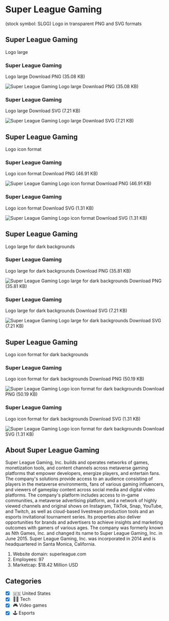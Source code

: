 # Super League Gaming
 (stock symbol: SLGG) Logo in transparent PNG and SVG formats

## Super League Gaming
 Logo large

### Super League Gaming
 Logo large Download PNG (35.08 KB)

![Super League Gaming
 Logo large Download PNG (35.08 KB)](/img/orig/SLGG_BIG-32693091.png)

### Super League Gaming
 Logo large Download SVG (7.21 KB)

![Super League Gaming
 Logo large Download SVG (7.21 KB)](/img/orig/SLGG_BIG-ed87bafc.svg)

## Super League Gaming
 Logo icon format

### Super League Gaming
 Logo icon format Download PNG (46.91 KB)

![Super League Gaming
 Logo icon format Download PNG (46.91 KB)](/img/orig/SLGG-37f88bb5.png)

### Super League Gaming
 Logo icon format Download SVG (1.31 KB)

![Super League Gaming
 Logo icon format Download SVG (1.31 KB)](/img/orig/SLGG-d42114fe.svg)

## Super League Gaming
 Logo large for dark backgrounds

### Super League Gaming
 Logo large for dark backgrounds Download PNG (35.81 KB)

![Super League Gaming
 Logo large for dark backgrounds Download PNG (35.81 KB)](/img/orig/SLGG_BIG.D-86ca1685.png)

### Super League Gaming
 Logo large for dark backgrounds Download SVG (7.21 KB)

![Super League Gaming
 Logo large for dark backgrounds Download SVG (7.21 KB)](/img/orig/SLGG_BIG.D-b3f7c0c8.svg)

## Super League Gaming
 Logo icon format for dark backgrounds

### Super League Gaming
 Logo icon format for dark backgrounds Download PNG (50.19 KB)

![Super League Gaming
 Logo icon format for dark backgrounds Download PNG (50.19 KB)](/img/orig/SLGG.D-04cfe477.png)

### Super League Gaming
 Logo icon format for dark backgrounds Download SVG (1.31 KB)

![Super League Gaming
 Logo icon format for dark backgrounds Download SVG (1.31 KB)](/img/orig/SLGG.D-d0c8bfdf.svg)

## About Super League Gaming


Super League Gaming, Inc. builds and operates networks of games, monetization tools, and content channels across metaverse gaming platforms that empower developers, energize players, and entertain fans. The company's solutions provide access to an audience consisting of players in the metaverse environments, fans of various gaming influencers, and viewers of gameplay content across social media and digital video platforms. The company's platform includes access to in-game communities, a metaverse advertising platform, and a network of highly viewed channels and original shows on Instagram, TikTok, Snap, YouTube, and Twitch, as well as cloud-based livestream production tools and an esports invitational tournament series. Its properties also deliver opportunities for brands and advertisers to achieve insights and marketing outcomes with gamers of various ages. The company was formerly known as Nth Games, Inc. and changed its name to Super League Gaming, Inc. in June 2015. Super League Gaming, Inc. was incorporated in 2014 and is headquartered in Santa Monica, California.

1. Website domain: superleague.com
2. Employees: 97
3. Marketcap: $18.42 Million USD


## Categories
- [x] 🇺🇸 United States
- [x] 👩‍💻 Tech
- [x] 🎮 Video games
- [x] 🕹️ Esports
